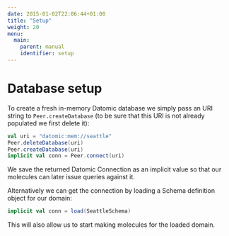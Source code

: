 ```yaml
---
date: 2015-01-02T22:06:44+01:00
title: "Setup"
weight: 20
menu:
  main:
    parent: manual
    identifier: setup
---
```


# Database setup


To create a fresh in-memory Datomic database we simply pass an URI string to 
`Peer.createDatabase` (to be sure that this URI is not already populated we 
first delete it):

```scala
val uri = "datomic:mem://seattle"
Peer.deleteDatabase(uri)
Peer.createDatabase(uri)
implicit val conn = Peer.connect(uri)
```
We save the returned Datomic Connection as an implicit value so that our 
molecules can later issue queries against it.

Alternatively we can get the connection by loading a Schema definition object for our domain:

```scala
implicit val conn = load(SeattleSchema)
```

This will also allow us to start making molecules for the loaded domain.